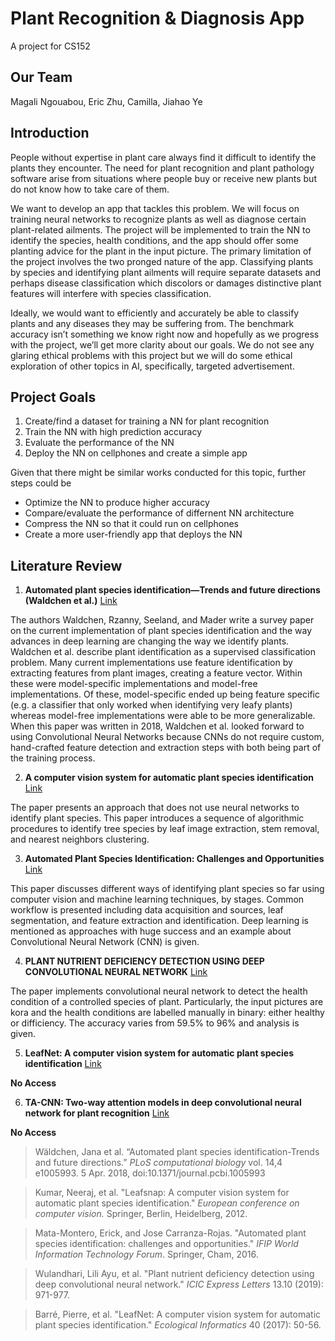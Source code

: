 # Plant Recognition & Diagnosis App
A project for CS152

## Our Team
Magali Ngouabou, Eric Zhu, Camilla, Jiahao Ye

## Introduction
People without expertise in plant care always find it difficult to identify the plants they encounter. The need for plant recognition and plant pathology software arise from situations where people buy or receive new plants but do not know how to take care of them.

We want to develop an app that tackles this problem. We will focus on training neural networks to recognize plants as well as diagnose certain plant-related ailments. The project will be implemented to train the NN to identify the species, health conditions, and the app should offer some planting advice for the plant in the input picture.
The primary limitation of the project involves the two pronged nature of the app. Classifying plants by species and identifying plant ailments will require separate datasets and perhaps disease classification which discolors or damages distinctive plant features will interfere with species classification. 

Ideally, we would want to efficiently and accurately be able to classify plants and any diseases they may be suffering from. The benchmark accuracy isn’t something we know right now and hopefully as we progress with the project, we’ll get more clarity about our goals. 
We do not see any glaring ethical problems with this project but we will do some ethical exploration of other topics in AI, specifically, targeted advertisement.


## Project Goals
1. Create/find a dataset for training a NN for plant recognition
2. Train the NN with high prediction accuracy
3. Evaluate the performance of the NN
4. Deploy the NN on cellphones and create a simple app

Given that there might be similar works conducted for this topic, further steps could be
- Optimize the NN to produce higher accuracy
- Compare/evaluate the performance of differnent NN architecture
- Compress the NN so that it could run on cellphones
- Create a more user-friendly app that deploys the NN


## Literature Review
1. **Automated plant species identification—Trends and future directions (Waldchen et al.)** [Link](https://www.ncbi.nlm.nih.gov/pmc/articles/PMC5886388/)

The authors Waldchen, Rzanny, Seeland, and Mader write a survey paper on the current implementation of plant species identification and the way advances in deep learning are changing the way we identify plants. Waldchen et al. describe plant identification as a supervised classification problem. Many current implementations use feature identification by extracting features from plant images, creating a feature vector. Within these were model-specific implementations and model-free implementations. Of these, model-specific ended up being feature specific (e.g. a classifier that only worked when identifying very leafy plants) whereas model-free implementations were able to be more generalizable. When this paper was written in 2018, Waldchen et al. looked forward to using Convolutional Neural Networks because CNNs do not require custom, hand-crafted feature detection and extraction steps with both being part of the training process.


2. **A computer vision system for automatic plant species identification** [Link](https://link.springer.com/chapter/10.1007/978-3-642-33709-3_36)

The paper presents an approach that does not use neural networks to identify plant species. This paper introduces a sequence of algorithmic procedures to identify tree species by leaf image extraction, stem removal, and nearest neighbors clustering.


3. **Automated Plant Species Identification: Challenges and Opportunities** [Link](https://link.springer.com/chapter/10.1007/978-3-319-44447-5_3)

This paper discusses different ways of identifying plant species so far using computer vision and machine learning techniques, by stages. Common workflow is presented including data acquisition and sources, leaf segmentation, and feature extraction and identification. Deep learning is mentioned as approaches with huge success and an example about Convolutional Neural Network (CNN) is given.


4. **PLANT NUTRIENT DEFICIENCY DETECTION USING DEEP CONVOLUTIONAL NEURAL NETWORK** [Link](http://www.icicel.org/ell/contents/2019/10/el-13-10-13.pdf)

The paper implements convolutional neural network to detect the health condition of a controlled species of plant. Particularly, the input pictures are kora and the health conditions are labelled manually in binary: either healthy or difficiency. The accuracy varies from 59.5% to 96% and analysis is given.


5. **LeafNet: A computer vision system for automatic plant species identification** [Link](https://www.sciencedirect.com/science/article/abs/pii/S1574954116302515)

**No Access**


6. **TA-CNN: Two-way attention models in deep convolutional neural network for plant recognition** [Link](https://www.sciencedirect.com/science/article/abs/pii/S0925231219309440)

**No Access**


> Wäldchen, Jana et al. “Automated plant species identification-Trends and future directions.” *PLoS computational biology* vol. 14,4 e1005993. 5 Apr. 2018, doi:10.1371/journal.pcbi.1005993


> Kumar, Neeraj, et al. "Leafsnap: A computer vision system for automatic plant species identification." *European conference on computer vision.* Springer, Berlin, Heidelberg, 2012.


> Mata-Montero, Erick, and Jose Carranza-Rojas. "Automated plant species identification: challenges and opportunities." *IFIP World Information Technology Forum*. Springer, Cham, 2016.


> Wulandhari, Lili Ayu, et al. "Plant nutrient deficiency detection using deep convolutional neural network." 
*ICIC Express Letters* 13.10 (2019): 971-977.


> Barré, Pierre, et al. "LeafNet: A computer vision system for automatic plant species identification." *Ecological Informatics* 40 (2017): 50-56.

<!-- - Bulleted
- List

1. Numbered
2. List

**Bold** and _Italic_ and `Code` text

[Link](url) and ![Image](src) -->

<!-- 

For more details see [GitHub Flavored Markdown](https://guides.github.com/features/mastering-markdown/).

### Jekyll Themes

Your Pages site will use the layout and styles from the Jekyll theme you have selected in your [repository settings](https://github.com/yejiahaoderek/cs152sp21-project.github.io/settings/pages). The name of this theme is saved in the Jekyll `_config.yml` configuration file.

### Support or Contact

Having trouble with Pages? Check out our [documentation](https://docs.github.com/categories/github-pages-basics/) or [contact support](https://support.github.com/contact) and we’ll help you sort it out. -->
